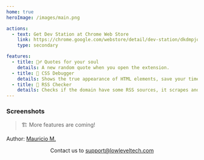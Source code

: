 ```yaml
---
home: true
heroImage: /images/main.png

actions:
  - text: Get Dev Station at Chrome Web Store
    link: https://chrome.google.com/webstore/detail/dev-station/dkdmpjoenjmbfmkiolekeclfmgcjalbg
    type: secondary

features:
  - title: 🧙‍♂️ Quotes for your soul
    details: A new random quote when you open the extension.
  - title: 🧁 CSS Debugger
    details: Shows the true appearance of HTML elements, save your time.
  - title: 📰 RSS Checker
    details: Checks if the domain have some RSS sources, it scrapes and verifies common URL patterns for RSS feeds.
---
```


### Screenshots
> 🏗️ More features are coming!

<Carousel />

Author: [Mauricio M.](https://github.com/cr0wg4n)

<p align="center">
  Contact us to
  <a href="mailto:support@lowleveltech.com" rel="noopener" target="_blank">
    support@lowleveltech.com
  </a> 
</p>


<!-- <p align="center">
  Made with ❤️ by <a href="https://github.com/cr0wg4n" rel="noopener" target="_blank">cr0wg4n</a> 
</p> -->
